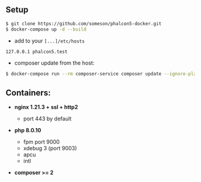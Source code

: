 ## Setup

```sh
$ git clone https://github.com/someson/phalcon5-docker.git
$ docker-compose up -d --build
```

- add to your ```[...]/etc/hosts```

```sh
127.0.0.1 phalcon5.test
```

- composer update from the host:

```sh
$ docker-compose run --rm composer-service composer update --ignore-platform-reqs --no-scripts
```

## Containers:

- **nginx 1.21.3 + ssl + http2**
    - port 443 by default

- **php 8.0.10**
    - fpm port 9000
    - xdebug 3 (port 9003)
    - apcu
    - intl

- **composer >= 2**
